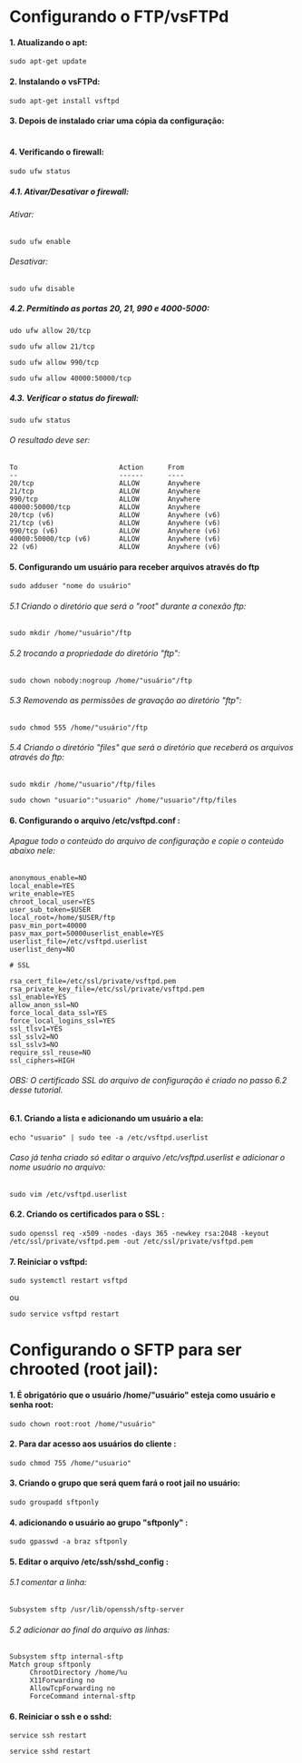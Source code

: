 # Configurando o FTP/vsFTPd
#### 1. Atualizando o apt:
```
sudo apt-get update
 ```
#### 2. Instalando o vsFTPd:
```
sudo apt-get install vsftpd
 ```
#### 3. Depois de instalado criar uma cópia da configuração:
```sudo cp /etc/vsftpd.conf /etc/vsftpd.conf.original
 ```
#### 4. Verificando o firewall:
```
sudo ufw status
 ```
##### 4.1. Ativar/Desativar o firewall:
###### Ativar:
```
sudo ufw enable
 ```
###### Desativar:
```
sudo ufw disable
 ```
##### 4.2. Permitindo as portas 20, 21, 990 e 4000-5000:
```
udo ufw allow 20/tcp
 ```
```
sudo ufw allow 21/tcp
 ```
```
sudo ufw allow 990/tcp
 ```
```
sudo ufw allow 40000:50000/tcp 
 ```
##### 4.3. Verificar o status do firewall:
```
sudo ufw status
 ```
###### O resultado deve ser:
```
To                         Action      From
--                         ------      ----
20/tcp                     ALLOW       Anywhere
21/tcp                     ALLOW       Anywhere
990/tcp                    ALLOW       Anywhere
40000:50000/tcp            ALLOW       Anywhere
20/tcp (v6)                ALLOW       Anywhere (v6)
21/tcp (v6)                ALLOW       Anywhere (v6)
990/tcp (v6)               ALLOW       Anywhere (v6)
40000:50000/tcp (v6)       ALLOW       Anywhere (v6)
22 (v6)                    ALLOW       Anywhere (v6)
 ```
#### 5. Configurando um usuário para receber arquivos através do ftp
```
sudo adduser "nome do usuário"
 ```
###### 5.1 Criando o diretório que será o "root" durante a conexão ftp:
```
sudo mkdir /home/"usuário"/ftp
 ```
###### 5.2 trocando a propriedade do diretório "ftp":
```
sudo chown nobody:nogroup /home/"usuário"/ftp
 ```
###### 5.3 Removendo as permissões de gravação ao diretório "ftp":
```
sudo chmod 555 /home/"usuário"/ftp
 ```
###### 5.4 Criando o diretório "files" que será o diretório que receberá os arquivos através do ftp:
```
sudo mkdir /home/"usuario"/ftp/files
 ```
```
sudo chown "usuario":"usuario" /home/"usuario"/ftp/files
 ```
#### 6. Configurando o arquivo /etc/vsftpd.conf  :
###### Apague todo o conteúdo do arquivo de configuração e copie o conteúdo abaixo nele:
```
anonymous_enable=NO
local_enable=YES
write_enable=YES
chroot_local_user=YES
user_sub_token=$USER
local_root=/home/$USER/ftp
pasv_min_port=40000
pasv_max_port=50000userlist_enable=YES
userlist_file=/etc/vsftpd.userlist
userlist_deny=NO

# SSL

rsa_cert_file=/etc/ssl/private/vsftpd.pem
rsa_private_key_file=/etc/ssl/private/vsftpd.pem
ssl_enable=YES
allow_anon_ssl=NO
force_local_data_ssl=YES
force_local_logins_ssl=YES
ssl_tlsv1=YES
ssl_sslv2=NO
ssl_sslv3=NO
require_ssl_reuse=NO
ssl_ciphers=HIGH
 ```
###### OBS: O certificado SSL do arquivo de configuração é criado no passo 6.2 desse tutorial.
#### 6.1. Criando a lista e adicionando um usuário a ela:
```
echo "usuario" | sudo tee -a /etc/vsftpd.userlist
 ```
###### Caso já tenha criado só editar o arquivo /etc/vsftpd.userlist e adicionar o nome usuário no arquivo:
```
sudo vim /etc/vsftpd.userlist
 ```
#### 6.2. Criando os certificados para o SSL :
```
sudo openssl req -x509 -nodes -days 365 -newkey rsa:2048 -keyout /etc/ssl/private/vsftpd.pem -out /etc/ssl/private/vsftpd.pem
 ```

#### 7. Reiniciar o vsftpd:
```
sudo systemctl restart vsftpd
 ```
ou
```
sudo service vsftpd restart
 ```

# Configurando o SFTP para ser chrooted (root jail):

#### 1. É obrigatório que o usuário /home/"usuário" esteja como usuário e senha root:
```
sudo chown root:root /home/"usuário"
 ```
#### 2. Para dar acesso aos usuários do cliente :
```
sudo chmod 755 /home/"usuario"
 ```
#### 3. Criando o grupo que será quem fará o root jail no usuário:
```
sudo groupadd sftponly
 ```
#### 4. adicionando o usuário ao grupo "sftponly" :
```
sudo gpasswd -a braz sftponly
 ```
#### 5. Editar o arquivo /etc/ssh/sshd_config :
###### 5.1 comentar a linha: 
```
Subsystem sftp /usr/lib/openssh/sftp-server
 ```
###### 5.2 adicionar ao final do arquivo as linhas:
```
Subsystem sftp internal-sftp
Match group sftponly
     ChrootDirectory /home/%u
     X11Forwarding no
     AllowTcpForwarding no
     ForceCommand internal-sftp 
 ```
#### 6. Reiniciar o ssh e o sshd:
```
service ssh restart
 ```
```
service sshd restart
 ```